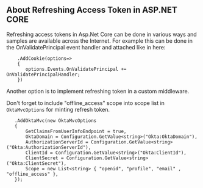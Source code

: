 

## About Refreshing Access Token in ASP.NET CORE

Refreshing access tokens in Asp.Net Core can be done in various ways and samples are available across the Internet. For example this can be done in the OnValidatePrincipal event handler and attached like in here:

```
    .AddCookie(options=>
    {
       options.Events.OnValidatePrincipal += OnValidatePrincipalHandler;
    })
```

Another option is to implement refreshing token in a custom middleware.

Don't forget to include "offline_access" scope into scope list in `OktaMvcOptions` for minting refresh token.

```
   .AddOktaMvc(new OktaMvcOptions
   {
       GetClaimsFromUserInfoEndpoint = true,
       OktaDomain = Configuration.GetValue<string>("Okta:OktaDomain"),
       AuthorizationServerId = Configuration.GetValue<string>("Okta:AuthorizationServerId"),
       ClientId = Configuration.GetValue<string>("Okta:ClientId"),
       ClientSecret = Configuration.GetValue<string>("Okta:ClientSecret"),
       Scope = new List<string> { "openid", "profile", "email" , "offline_access" },
   });

```
